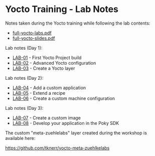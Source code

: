 # Yocto Training - Lab Notes

Notes taken during the Yocto training while following the lab contents:
 * [full-yocto-labs.pdf](../content/full-yocto-labs.pdf)
 * [full-yocto-slides.pdf](../content/full-yocto-slides.pdf)

Lab notes (Day 1):

 * [LAB-01](./LAB-01.md) - First Yocto Project build
 * [LAB-02](./LAB-02.md) - Advanced Yocto configuration
 * [LAB-03](./LAB-03.md) - Create a Yocto layer

Lab notes (Day 2):

 * [LAB-04](./LAB-04.md) - Add a custom application
 * [LAB-05](./LAB-05.md) - Extend a recipe
 * [LAB-06](./LAB-06.md) - Create a custom machine configuration

Lab notes (Day 3):

 * [LAB-07](./LAB-07.md) - Create a custom image
 * [LAB-08](./LAB-08.md) - Develop your application in the Poky SDK

The custom "meta-zuehlelabs" layer created during the workshop is available here:

https://github.com/tknerr/yocto-meta-zuehlkelabs